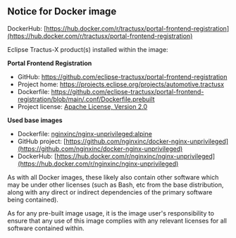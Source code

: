 ## Notice for Docker image

DockerHub: [https://hub.docker.com/r/tractusx/portal-frontend-registration](https://hub.docker.com/r/tractusx/portal-frontend-registration)

Eclipse Tractus-X product(s) installed within the image:

__Portal Frontend Registration__

- GitHub: https://github.com/eclipse-tractusx/portal-frontend-registration
- Project home: https://projects.eclipse.org/projects/automotive.tractusx
- Dockerfile: https://github.com/eclipse-tractusx/portal-frontend-registration/blob/main/.conf/Dockerfile.prebuilt
- Project license: [Apache License, Version 2.0](https://github.com/eclipse-tractusx/portal-frontend-registration/blob/main/LICENSE)

__Used base images__

- Dockerfile: [nginxinc/nginx-unprivileged:alpine](https://github.com/nginxinc/docker-nginx-unprivileged/blob/main/Dockerfile-alpine.template)
- GitHub project: [https://github.com/nginxinc/docker-nginx-unprivileged](https://github.com/nginxinc/docker-nginx-unprivileged)
- DockerHub: [https://hub.docker.com/r/nginxinc/nginx-unprivileged](https://hub.docker.com/r/nginxinc/nginx-unprivileged)

As with all Docker images, these likely also contain other software which may be under other licenses (such as Bash, etc from the base distribution, along with any direct or indirect dependencies of the primary software being contained).

As for any pre-built image usage, it is the image user's responsibility to ensure that any use of this image complies
with any relevant licenses for all software contained within.
